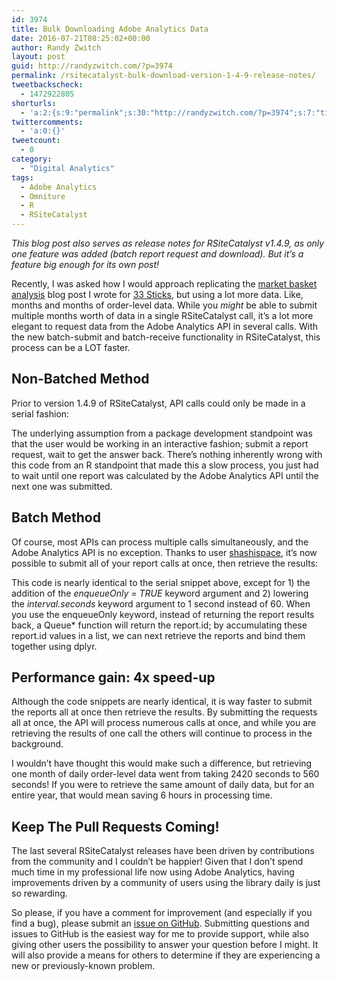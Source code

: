 ```yaml
---
id: 3974
title: Bulk Downloading Adobe Analytics Data
date: 2016-07-21T08:25:02+00:00
author: Randy Zwitch
layout: post
guid: http://randyzwitch.com/?p=3974
permalink: /rsitecatalyst-bulk-download-version-1-4-9-release-notes/
tweetbackscheck:
  - 1472922805
shorturls:
  - 'a:2:{s:9:"permalink";s:30:"http://randyzwitch.com/?p=3974";s:7:"tinyurl";s:26:"http://tinyurl.com/hpmptl8";}'
twittercomments:
  - 'a:0:{}'
tweetcount:
  - 0
category:
  - "Digital Analytics"
tags:
  - Adobe Analytics
  - Omniture
  - R
  - RSiteCatalyst
---
```

_This blog post also serves as release notes for RSiteCatalyst v1.4.9, as only one feature was added (batch report request and download). But it&#8217;s a feature big enough for its own post!_

Recently, I was asked how I would approach replicating the [market basket analysis](http://33sticks.com/rsitecatalyst-market-basket-analysis-adobe-analytics/) blog post I wrote for [33 Sticks](http://33sticks.com/), but using a lot more data. Like, months and months of order-level data. While you _might_ be able to submit multiple months worth of data in a single RSiteCatalyst call, it&#8217;s a lot more elegant to request data from the Adobe Analytics API in several calls. With the new batch-submit and batch-receive functionality in RSiteCatalyst, this process can be a LOT faster.





## Non-Batched Method

Prior to version 1.4.9 of RSiteCatalyst, API calls could only be made in a serial fashion:

The underlying assumption from a package development standpoint was that the user would be working in an interactive fashion; submit a report request, wait to get the answer back. There&#8217;s nothing inherently wrong with this code from an R standpoint that made this a slow process, you just had to wait until one report was calculated by the Adobe Analytics API until the next one was submitted.

## Batch Method

Of course, most APIs can process multiple calls simultaneously, and the Adobe Analytics API is no exception. Thanks to user [shashispace](https://github.com/shashispace), it&#8217;s now possible to submit all of your report calls at once, then retrieve the results:

This code is nearly identical to the serial snippet above, except for 1) the addition of the _<span class="pl-v">enqueueOnly</span> <span class="pl-k">=</span>_ <span class="pl-c1"><em>TRUE</em> keyword argument and 2) lowering the <em>interval.seconds</em> keyword argument to 1 second instead of 60. When you use the enqueueOnly keyword, instead of returning the report results back, a Queue* function will return the report.id; by accumulating these report.id values in a list, we can next retrieve the reports and bind them together using dplyr.</span>

## Performance gain: 4x speed-up

Although the code snippets are nearly identical, it is way faster to submit the reports all at once then retrieve the results. By submitting the requests all at once, the API will process numerous calls at once, and while you are retrieving the results of one call the others will continue to process in the background.

I wouldn&#8217;t have thought this would make such a difference, but retrieving one month of daily order-level data went from taking 2420 seconds to 560 seconds! If you were to retrieve the same amount of daily data, but for an entire year, that would mean saving 6 hours in processing time.

## Keep The Pull Requests Coming!

The last several RSiteCatalyst releases have been driven by contributions from the community and I couldn&#8217;t be happier! Given that I don&#8217;t spend much time in my professional life now using Adobe Analytics, having improvements driven by a community of users using the library daily is just so rewarding.

So please, if you have a comment for improvement (and especially if you find a bug), please submit an [issue on GitHub](https://github.com/randyzwitch/RSiteCatalyst/issues). Submitting questions and issues to GitHub is the easiest way for me to provide support, while also giving other users the possibility to answer your question before I might. It will also provide a means for others to determine if they are experiencing a new or previously-known problem.
